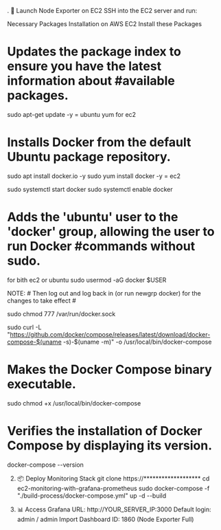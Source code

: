 . 🚀 Launch Node Exporter on EC2
SSH into the EC2 server and run:

Necessary Packages Installation on AWS EC2
Install these Packages


# Updates the package index to ensure you have the latest information about #available packages.
sudo apt-get update -y = ubuntu
    yum for ec2
    

# Installs Docker from the default Ubuntu package repository.
sudo apt install docker.io -y
sudo yum install docker -y = ec2


sudo systemctl start docker
sudo systemctl enable docker


# Adds the 'ubuntu' user to the 'docker' group, allowing the user to run Docker #commands without sudo.
for bith ec2 or ubuntu
sudo usermod -aG docker $USER

NOTE: # Then log out and log back in (or run newgrp docker) for the changes to take effect #

sudo chmod 777 /var/run/docker.sock

sudo curl -L "https://github.com/docker/compose/releases/latest/download/docker-compose-$(uname -s)-$(uname -m)" -o /usr/local/bin/docker-compose


# Makes the Docker Compose binary executable.
sudo chmod +x /usr/local/bin/docker-compose

# Verifies the installation of Docker Compose by displaying its version.
docker-compose --version 

2. 📦 Deploy Monitoring Stack
git clone https://*******************
cd ec2-monitoring-with-grafana-prometheus
sudo docker-compose -f "./build-process/docker-compose.yml" up -d --build

4. 📊 Access Grafana
URL: http://YOUR_SERVER_IP:3000
Default login: admin / admin
Import Dashboard ID: 1860 (Node Exporter Full)

